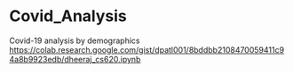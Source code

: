 # Covid_Analysis
Covid-19 analysis by demographics
https://colab.research.google.com/gist/dpatl001/8bddbb2108470059411c94a8b9923edb/dheeraj_cs620.ipynb
